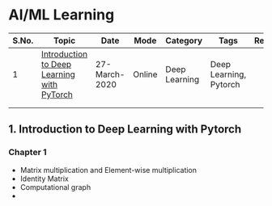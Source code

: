 # AI/ML Learning



| S.No. | Topic                                                        | Date          | Mode   | Category      | Tags                   | Remarks |
| ----- | ------------------------------------------------------------ | ------------- | ------ | ------------- | ---------------------- | ------- |
| 1     | [Introduction to Deep Learning with PyTorch](https://learn.datacamp.com/courses/introduction-to-deep-learning-with-pytorch) | 27-March-2020 | Online | Deep Learning | Deep Learning, Pytorch |         |
|       |                                                              |               |        |               |                        |         |
|       |                                                              |               |        |               |                        |         |

## 1. Introduction to Deep Learning with Pytorch

### Chapter 1

- Matrix multiplication and Element-wise multiplication
- Identity Matrix 
- Computational graph
- 